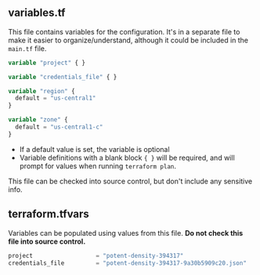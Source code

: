 ## variables.tf

This file contains variables for the configuration. It's in a separate file to make it easier to organize/understand, although it could be included in the `main.tf` file.

```terraform
variable "project" { }

variable "credentials_file" { }

variable "region" {
  default = "us-central1"
}

variable "zone" {
  default = "us-central1-c"
}
```

- If a default value is set, the variable is optional
- Variable definitions with a blank block `{ }` will be required, and will prompt for values when running `terraform plan`.

This file can be checked into source control, but don't include any sensitive info.

## terraform.tfvars

Variables can be populated using values from this file. **Do not check this file into source control.**

```terraform
project                  = "potent-density-394317"
credentials_file         = "potent-density-394317-9a30b5909c20.json"
```
